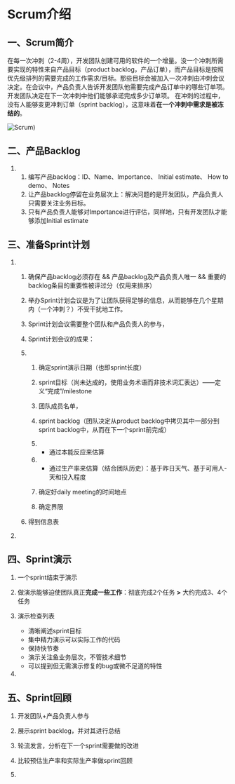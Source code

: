 # Scrum介绍



## 一、Scrum简介

在每一次冲刺（2-4周），开发团队创建可用的软件的一个增量。没一个冲刺所需要实现的特性来自产品目标（product backlog，产品订单），而产品目标是按照优先级排列的需要完成的工作需求/目标。那些目标会被加入一次冲刺由冲刺会议决定。在会议中，产品负责人告诉开发团队他需要完成产品订单中的哪些订单项。开发团队决定在下一次冲刺中他们能够承诺完成多少订单项。 在冲刺的过程中，没有人能够变更冲刺订单（sprint backlog），这意味着**在一个冲刺中需求是被冻结的**。

![Scrum](https://bkimg.cdn.bcebos.com/pic/2934349b033b5bb538d670f136d3d539b600bcb8?x-bce-process=image/watermark,image_d2F0ZXIvYmFpa2U4MA==,g_7,xp_5,yp_5))





## 二、产品Backlog

1. 1. 编写产品backlog：ID、Name、Importance、 Initial estimate、 How to demo、 Notes
   2. 让产品backlog停留在业务层次上：解决问题的是开发团队，产品负责人只需要关注业务目标。
   3. 只有产品负责人能够对Importance进行评估，同样地，只有开发团队才能够添加Initial estimate

## 三、准备Sprint计划

1. 1. 确保产品backlog必须存在 && 产品backlog及产品负责人唯一 && 重要的backlog条目的重要性被评过分（仅用来排序）

   2. 举办Sprint计划会议是为了让团队获得足够的信息，从而能够在几个星期内（一个冲刺？）不受干扰地工作。

   3. Sprint计划会议需要整个团队和产品负责人的参与， 

   4. Sprint计划会议的成果：

   5. 1. 确定sprint演示日期（也即sprint长度）

      2. sprint目标（尚未达成的，使用业务术语而非技术词汇表达）——定义“完成”/milestone

      3. 团队成员名单，

      4. sprint backlog（团队决定从product backlog中拷贝其中一部分到sprint backlog中，从而在下一个sprint前完成）

      5. - 通过本能反应来估算

      6. - 通过生产率来估算（结合团队历史）：基于昨日天气、基于可用人-天和投入程度

      7. 确定好daily meeting的时间地点

      8. 确定界限

   6. 得到信息表

2. 

## 四、Sprint演示

1. 一个sprint结束于演示
2. 做演示能够迫使团队真正**完成一些工作**：彻底完成2个任务 **>** 大约完成3、4个任务
3. 演示检查列表
   - 清晰阐述sprint目标
   - 集中精力演示可以实际工作的代码
   - 保持快节奏
   - 演示关注鱼业务层次，不管技术细节
   - 可以提到但无需演示修复的bug或微不足道的特性

1. 

## 五、Sprint回顾

1. 开发团队+产品负责人参与
2. 展示sprint backlog，并对其进行总结
3. 轮流发言，分析在下一个sprint需要做的改进
4. 比较预估生产率和实际生产率做sprint回顾

1. 